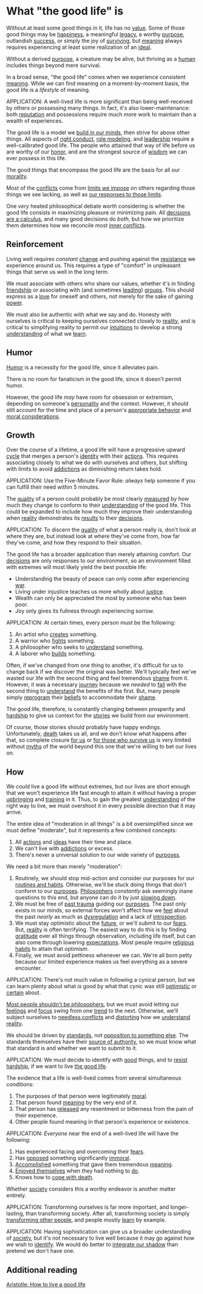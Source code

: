
# What "the good life" is

Without at least some good things in it, life has no [value](values-quality.md). Some of those good things may be [happiness](mind-feelings-happiness.md), a meaningful [legacy](legacy.md), a worthy [purpose](purpose.md), outlandish [success](success-1_why.md), or simply the joy of [surviving](hardship-disaster-1_short.md), but [meaning](meaning.md) always requires experiencing at least some realization of an [ideal](values.md).

Without a derived [purpose](purpose.md), a creature may be alive, but thriving as a [human](humanity.md) includes things beyond mere survival.

In a broad sense, "the good life" comes when we experience consistent [meaning](meaning.md). While we can find meaning on a moment-by-moment basis, the good life is a *lifestyle* of meaning.

APPLICATION: A well-lived life is more significant than being well-received by others or possessing many things. In fact, it's also lower-maintenance: both [reputation](image.md) and possessions require much more work to maintain than a wealth of experiences.

The good life is a model we [build in our minds](imagination.md), then strive for above other things. All aspects of [right conduct](morality.md), [role modeling](maturity.md), and [leadership](groups-large.md) require a well-calibrated good life. The people who attained that way of life before us are worthy of our [honor](image.md), and are the strongest source of [wisdom](understanding.md) we can ever possess in this life.

The good things that encompass the good life are the basis for all our [morality](morality.md).

Most of the [conflicts](people-conflicts.md) come from [limits we impose](power.md) on others regarding those things we see lacking, as well as [our responses to those limits](morality-justice.md).

One *very* heated philosophical debate worth considering is whether the good life consists in maximizing pleasure or minimizing pain. All [decisions are a calculus](people-decisions.md), and many good decisions do *both*, but how we prioritize them determines how we reconcile most [inner conflicts](conflicts-inner.md).

## Reinforcement

Living well requires *constant* [change](people-changes.md) and pushing against the [resistance](meaning.md) we experience around us. This requires a type of "comfort" in unpleasant things that serve us well in the long term.

We must associate with others who share our values, whether it's in finding [friendship](people-friends.md) or associating with (and sometimes [leading](groups-small.md)) [groups](groups-member.md). This should express as a [love](people-love.md) for oneself and others, not merely for the sake of gaining [power](power.md).

We must also be authentic with what we say and do. Honesty with ourselves is critical to keeping ourselves connected closely to [reality](reality.md), and is critical to simplifying reality to permit our [intuitions](mind-feelings.md) to develop a strong [understanding](understanding.md) of what we [learn](education.md).

## Humor

[Humor](humor.md) is a necessity for the good life, since it alleviates pain.

There is no room for fanaticism in the good life, since it doesn't permit humor.

However, the good life *may* have room for obsession or extremism, depending on someone's [personality](personality.md) and the context. However, it should still account for the time and place of a person's [appropriate behavior](people-rules.md) and [moral considerations](morality.md).

## Growth

Over the course of a lifetime, a good life will have a progressive upward [cycle](trends.md) that merges a person's [identity](identity.md) with their [actions](results.md). This requires associating closely to what we do with ourselves and others, but shifting with limits to avoid [addictions](addiction.md) as diminishing return takes hold.

APPLICATION: Use the Five-Minute Favor Rule: *always* help someone if you can fulfill their need within 5 minutes.

The [quality](values-quality.md) of a person could probably be most clearly [measured](math.md) by how much they change to conform to their [understanding](understanding.md) of the good life. This could be expanded to include how much they improve their understanding when [reality](reality.md) demonstrates its [results](results.md) to their [decisions](people-decisions.md).

APPLICATION: To discern the [quality](values-quality.md) of what a person really is, don't look at where they are, but instead look at where they've come from, how far they've come, and how they respond to their situation.

The good life has a broader application than merely attaining comfort. Our [decisions](people-decisions.md) are only responses to our environment, so an environment filled with extremes will most likely yield the best possible life:

- Understanding the beauty of peace can only come after experiencing [war](people-conflicts-war.md).
- Living under injustice teaches us more wholly about [justice](morality-justice.md).
- Wealth can only be appreciated the most by someone who has been poor.
- Joy only gives its fullness through experiencing sorrow.

APPLICATION: At certain times, every person must be the following:

1. An artist who [creates](mind-creativity.md) something.
2. A warrior who [fights](people-conflicts.md) something.
3. A philosopher who seeks to [understand](understanding.md) something.
4. A laborer who [builds](creations.md) something.

Often, if we've changed from one thing to another, it's difficult for us to change back if we discover the original was better. We'll typically feel we've wasted our life with the second thing and feel tremendous [shame](image.md) from it. However, it was a necessary [journey](maturity.md) because we *needed* to [fail](results.md) with the second thing to [understand](understanding.md) the benefits of the first. But, many people simply [reprogram](understanding.md) their [beliefs](understanding-certainty.md) to accommodate their [shame](image.md).

The good life, therefore, is constantly changing between prosperity and [hardship](hardship.md) to give us context for the [stories](stories.md) we build from our environment.

Of course, those stories should probably have happy endings. Unfortunately, [death](hardship-death.md) takes us all, and we don't know what happens after that, so complete closure [for us](religion.md) or [for those who survive us](legacy.md) is very limited without [myths](stories-myths.md) of the world beyond this one that we're willing to bet our lives on.

## How

We *could* live a good life without extremes, but our lives are short enough that we won't experience life fast enough to attain it without having a proper [upbringing](people-family.md) and [training](education.md) in it. Thus, to gain the greatest [understanding](understanding.md) of the right way to live, we must overshoot it in every possible direction that it may arrive.

The entire idea of "moderation in all things" is a bit oversimplified since we must define "moderate", but it represents a few combined concepts:

1. All [actions](results.md) and [ideas](values.md) have their time and place.
2. We can't live with [addictions](addiction.md) or excess.
3. There's never a universal solution to our wide variety of [purposes](purpose.md).

We need a bit more than merely "moderation":

1. Routinely, we should stop mid-action and consider our purposes for our [routines and habits](habits.md). Otherwise, we'll be stuck doing things that don't conform to our [purposes](purpose.md). [Philosophers](philosophy.md) *constantly* ask seemingly inane questions to this end, but anyone can do it by just [slowing down](awareness.md).
2. We must be free of [past trauma](hardship-ptsd.md) guiding our [purposes](purpose.md). The past only exists in our minds, so external forces won't affect how we [feel](mind-feelings.md) about the past *nearly* as much as [dysregulation](awareness-dysregulation.md) and a lack of [introspection](awareness.md).
3. We must stay optimistic about the [future](imagination.md), or we'll submit to our [fears](mind-feelings-fear.md). But, [reality](reality.md) is often terrifying. The easiest way to do this is by finding [gratitude](mind-feelings-happiness-stress.md) over all things through observation, including life itself, but can also come through lowering [expectations](imagination.md). Most people require [religious habits](religion.md) to attain that optimism.
4. Finally, we must avoid pettiness whenever we can. We're all born petty because our limited experience makes us feel everything as a severe encounter.

APPLICATION: There's not much value in following a cynical person, but we can learn plenty about what *is* good by what that cynic was still [optimistic](trust.md) or [certain](understanding-certainty.md) about.

[Most people shouldn't be philosophers](philosophy.md), but we must avoid letting our [feelings](mind-feelings.md) and [focus](purpose.md) swing from one [trend](trends.md) to the next. Otherwise, we'll subject ourselves to [needless conflicts](people-conflicts.md) and [distorting](image-distortion.md) how we [understand](understanding.md) [reality](reality.md).

We should be driven by [standards](values.md), not [opposition to something else](people-conflicts.md). The standards themselves have their [source of authority](power.md), so we must know what that standard is and whether we want to submit to it.

APPLICATION: We must decide to identify with [good](morality.md) things, and to [resist hardship](hardship.md), if we want to live [the good life](goodlife.md).

The evidence that a life is well-lived comes from several simultaneous conditions:

1. The purposes of that person were legitimately [moral](morality.md).
2. That person found [meaning](meaning.md) by the very end of it.
3. That person has [released](mind-feelings-happiness.md) any resentment or bitterness from the pain of their experience.
4. Other people found meaning in that person's experience or existence.

APPLICATION: *Everyone* near the end of a well-lived life will have the following:

1. Has experienced facing and overcoming their [fears](mind-feelings-fear.md).
2. Has [opposed](people-conflicts.md) something significantly [immoral](morality.md).
3. [Accomplished](success-1_why.md) something that gave them tremendous [meaning](meaning.md).
4. [Enjoyed themselves](fun.md) when they had nothing to [do](purpose.md).
5. Knows how to [cope with death](hardship-death.md).

Whether [society](people-culture.md) considers this a worthy endeavor is another matter entirely.

APPLICATION: Transforming ourselves is far more important, and longer-lasting, than transforming society. After all, transforming society is simply [transforming other people](influence.md), and people mostly [learn](education.md) by example.

APPLICATION: Having sophistication can give us a broader understanding of [society](people-culture.md), but it's not necessary to live well because it may go against how we wish to [identify](identity.md). We would do better to [integrate our shadow](personality.md) than pretend we don't have one.

## Additional reading

[Aristotle: How to live a good life](https://ralphammer.com/aristotle-how-to-live-a-good-life/)